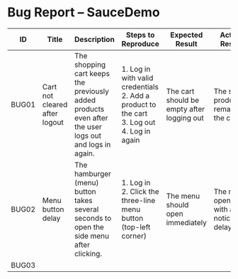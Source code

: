 
# Bug Report – SauceDemo

| ID | Title | Description | Steps to Reproduce | Expected Result | Actual Result | Severity | Status |
|----|--------|--------------|--------------------|------------------|----------------|-----------|---------|
| BUG01 | Cart not cleared after logout | The shopping cart keeps the previously added products even after the user logs out and logs in again. | 1. Log in with valid credentials<br>2. Add a product to the cart<br>3. Log out<br>4. Log in again | The cart should be empty after logging out | The same products remain in the cart | **Medium** | Open |
| BUG02 | Menu button delay | The hamburger (menu) button takes several seconds to open the side menu after clicking. | 1. Log in<br>2. Click the three-line menu button (top-left corner) | The menu should open immediately | The menu opens with a noticeable delay | **Low** | Open |
| BUG03 | 

